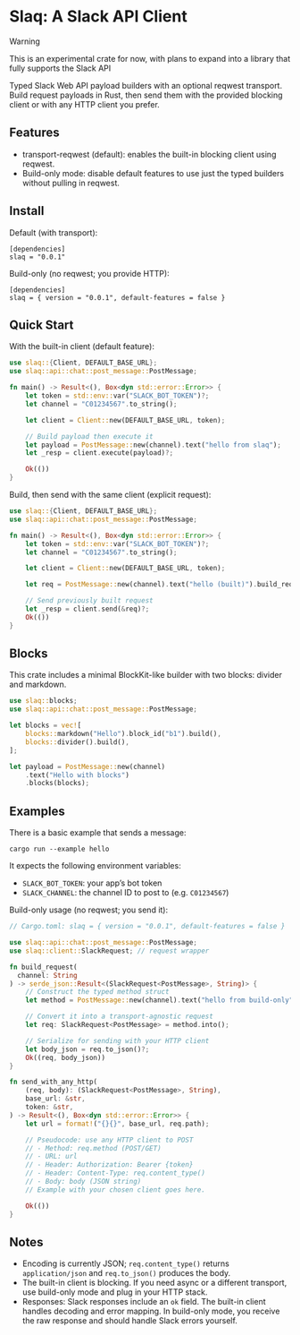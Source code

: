 Slaq: A Slack API Client
====

> [!WARNING]
> This is an experimental crate for now, with plans to expand into a
> library that fully supports the Slack API

Typed Slack Web API payload builders with an optional reqwest transport. Build
request payloads in Rust, then send them with the provided blocking client or
with any HTTP client you prefer.

Features
--------

- transport-reqwest (default): enables the built-in blocking client using reqwest.
- Build-only mode: disable default features to use just the typed builders without
pulling in reqwest.

Install
-------

Default (with transport):

```
[dependencies]
slaq = "0.0.1"
```

Build-only (no reqwest; you provide HTTP):

```
[dependencies]
slaq = { version = "0.0.1", default-features = false }
```

Quick Start
-----------

With the built-in client (default feature):

```rust
use slaq::{Client, DEFAULT_BASE_URL};
use slaq::api::chat::post_message::PostMessage;

fn main() -> Result<(), Box<dyn std::error::Error>> {
    let token = std::env::var("SLACK_BOT_TOKEN")?;
    let channel = "C01234567".to_string();

    let client = Client::new(DEFAULT_BASE_URL, token);

    // Build payload then execute it
    let payload = PostMessage::new(channel).text("hello from slaq");
    let _resp = client.execute(payload)?;

    Ok(())
}
```

Build, then send with the same client (explicit request):

```rust
use slaq::{Client, DEFAULT_BASE_URL};
use slaq::api::chat::post_message::PostMessage;

fn main() -> Result<(), Box<dyn std::error::Error>> {
    let token = std::env::var("SLACK_BOT_TOKEN")?;
    let channel = "C01234567".to_string();

    let client = Client::new(DEFAULT_BASE_URL, token);

    let req = PostMessage::new(channel).text("hello (built)").build_request();

    // Send previously built request
    let _resp = client.send(&req)?;
    Ok(())
}
```

Blocks
------

This crate includes a minimal BlockKit-like builder with two blocks: divider and markdown.

```rust
use slaq::blocks;
use slaq::api::chat::post_message::PostMessage;

let blocks = vec![
    blocks::markdown("Hello").block_id("b1").build(),
    blocks::divider().build(),
];

let payload = PostMessage::new(channel)
    .text("Hello with blocks")
    .blocks(blocks);
```

Examples
--------

There is a basic example that sends a message:

```
cargo run --example hello
```

It expects the following environment variables:

- `SLACK_BOT_TOKEN`: your app’s bot token
- `SLACK_CHANNEL`: the channel ID to post to (e.g. `C01234567`)

Build-only usage (no reqwest; you send it):

```rust
// Cargo.toml: slaq = { version = "0.0.1", default-features = false }

use slaq::api::chat::post_message::PostMessage;
use slaq::client::SlackRequest; // request wrapper

fn build_request(
  channel: String
) -> serde_json::Result<(SlackRequest<PostMessage>, String)> {
    // Construct the typed method struct
    let method = PostMessage::new(channel).text("hello from build-only");

    // Convert it into a transport-agnostic request
    let req: SlackRequest<PostMessage> = method.into();

    // Serialize for sending with your HTTP client
    let body_json = req.to_json()?;
    Ok((req, body_json))
}

fn send_with_any_http(
    (req, body): (SlackRequest<PostMessage>, String),
    base_url: &str,
    token: &str,
) -> Result<(), Box<dyn std::error::Error>> {
    let url = format!("{}{}", base_url, req.path);

    // Pseudocode: use any HTTP client to POST
    // - Method: req.method (POST/GET)
    // - URL: url
    // - Header: Authorization: Bearer {token}
    // - Header: Content-Type: req.content_type()
    // - Body: body (JSON string)
    // Example with your chosen client goes here.

    Ok(())
}
```

Notes
-----

- Encoding is currently JSON; `req.content_type()` returns `application/json`
  and `req.to_json()` produces the body.
- The built-in client is blocking. If you need async or a different transport,
  use build-only mode and plug in your HTTP stack.
- Responses: Slack responses include an `ok` field. The built-in client handles
  decoding and error mapping. In build-only mode, you receive the raw response
  and should handle Slack errors yourself.
